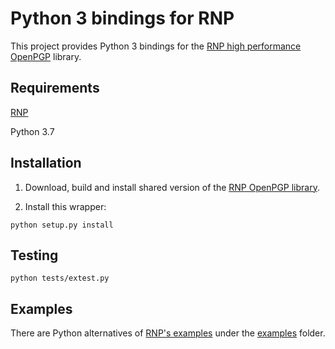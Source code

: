 # Python 3 bindings for RNP

This project provides Python 3 bindings for the [RNP high performance OpenPGP](https://github.com/rnpgp/rnp) library.

## Requirements

[RNP](https://github.com/rnpgp/rnp)

Python 3.7

## Installation

1. Download, build and install shared version of the [RNP OpenPGP library](https://github.com/rnpgp/rnp).

2. Install this wrapper:

```
python setup.py install
```

## Testing

```
python tests/extest.py
```

## Examples

There are Python alternatives of [RNP's examples](https://github.com/rnpgp/rnp/tree/master/src/examples) under the [examples](examples) folder.
